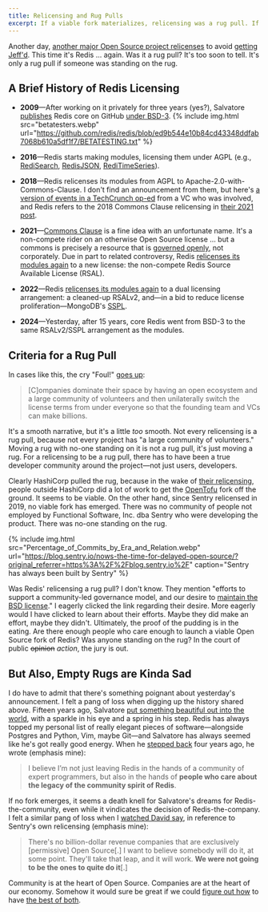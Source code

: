 ```yaml
---
title: Relicensing and Rug Pulls
excerpt: If a viable fork materializes, relicensing was a rug pull. If not, it wasn't ... and that's kinda sad.
---
```


Another day, [another major Open Source project
relicenses](https://redis.com/blog/redis-adopts-dual-source-available-licensing/)
to avoid [getting
Jeff'd](https://www.youtube.com/watch?v=XZ3w_jec1v8#t=29m27s). This time it's
Redis ... again. Was it a rug pull? It's too soon to tell. It's only a rug pull
if someone was standing on the rug.

## A Brief History of Redis Licensing

- <b>2009</b>—After working on it privately for three years (yes?), Salvatore
  [publishes](https://github.com/redis/redis/commit/ed9b544e10b84cd43348ddfab7068b610a5df1f7) Redis core on GitHub [under
  BSD-3](https://github.com/redis/redis/blob/ed9b544e10b84cd43348ddfab7068b610a5df1f7/COPYING).
  {% include img.html src="betatesters.webp"
  url="https://github.com/redis/redis/blob/ed9b544e10b84cd43348ddfab7068b610a5df1f7/BETATESTING.txt" %}

- <b>2016</b>—Redis starts making modules, licensing them under AGPL (e.g., [RediSearch](https://github.com/RediSearch/RediSearch/commit/c60925a9268ac9843244ee33c033c4789dd4ce50), [RedisJSON](https://github.com/RedisJSON/RedisJSON/commit/6f638aca7df52e884f14b494168462add5366e7a#diff-c693279643b8cd5d248172d9c22cb7cf4ed163a3c98c8a3f69c2717edd3eacb7), [RediTimeSeries](https://github.com/RedisTimeSeries/RedisTimeSeries/commit/7224436f2c0b981f48e9331cea306bea85a01ed7#diff-c693279643b8cd5d248172d9c22cb7cf4ed163a3c98c8a3f69c2717edd3eacb7)).

- <b>2018</b>—Redis relicenses its modules from AGPL to
  Apache-2.0-with-Commons-Clause. I don't find an announcement from them, but
  here's [a version of events in a TechCrunch
  op-ed](https://techcrunch.com/2018/09/07/commons-clause-stops-open-source-abuse/#m_-47614634501600442334829)
  from a VC who was involved, and Redis refers to the 2018 Commons Clause
  relicensing in [their 2021
  post](https://redis.com/blog/redis-labs-modules-license-changes/).

- <b>2021</b>—[Commons Clause](https://commonsclause.com/) is a fine idea with
  an unfortunate name. It's a non-compete rider on an otherwise Open Source
  license ... but a commons is precisely a resource that is [governed
  openly](https://www.amazon.com/dp/0521405998), not corporately. Due in part to
  related controversy, Redis [relicenses its modules
  again](https://redis.com/blog/redis-labs-modules-license-changes/) to a new
  license: the non-compete Redis Source Available License (RSAL).

- <b>2022</b>—Redis [relicenses its modules
  again](https://redis.com/blog/rsalv2-sspl-announcement/) to a dual licensing
  arrangement: a cleaned-up RSALv2, and—in a bid to reduce license
  proliferation—MongoDB's
  [SSPL](https://en.wikipedia.org/wiki/Server_Side_Public_License).

- <b>2024</b>—Yesterday, after 15 years, core Redis went from BSD-3 to the same
  RSALv2/SSPL arrangement as the modules.

## Criteria for a Rug Pull

In cases like this, the cry "Foul!" [goes
up](https://news.ycombinator.com/item?id=37904640):

> [C]ompanies dominate their space by having an open ecosystem and a large
> community of volunteers and then unilaterally switch the license terms from
> under everyone so that the founding team and VCs can make billions.

It's a smooth narrative, but it's a little _too_ smooth. Not every relicensing
is a rug pull, because not every project has "a large community of volunteers."
Moving a rug with no-one standing on it is not a rug pull, it's just moving a
rug. For a relicensing to be a rug pull, there has to have been a true
developer community around the project—not just users, developers.

Clearly HashiCorp pulled the rug, because in the wake of [their
relicensing](https://www.hashicorp.com/blog/hashicorp-adopts-business-source-license),
people outside HashiCorp did a lot of work to get the
[OpenTofu](https://www.linuxfoundation.org/press/announcing-opentofu) fork off
the ground. It seems to be viable. On the other hand, since Sentry relicensed
in 2019, no viable fork has emerged. There was no community of people not
employed by Functional Software, Inc. dba Sentry who were developing the
product. There was no-one standing on the rug.

{% include img.html src="Percentage_of_Commits_by_Era_and_Relation.webp"
url="https://blog.sentry.io/nows-the-time-for-delayed-open-source/?original_referrer=https%3A%2F%2Fblog.sentry.io%2F" caption="Sentry has always been built by Sentry" %}

Was Redis' relicensing a rug pull? I don't know. They
mention "efforts to support a community-led governance model, and our desire to
[maintain the BSD
license](https://redis.com/blog/redis-license-bsd-will-remain-bsd/)." I
eagerly clicked the link regarding their desire. More eagerly would I have
clicked to learn about their efforts. Maybe they did make an effort,
maybe they didn't. Ultimately, the proof of the pudding is in the eating. Are
there enough people who care enough to launch a viable Open Source fork of
Redis? Was anyone standing on the rug? In the court of public ~~opinion~~
_action_, the jury is out.

## But Also, Empty Rugs are Kinda Sad

I do have to admit that there's something poignant about yesterday's
announcement. I felt a pang of loss when digging up the history shared above.
Fifteen years ago, Salvatore [put something beautiful out into the
world](https://news.ycombinator.com/item?id=35871462), with a sparkle in his
eye and a spring in his step. Redis has always topped my personal list of
really elegant pieces of software—alongside Postgres and Python, Vim, maybe
Git—and Salvatore has always seemed like he's got really good energy. When he
[stepped back](http://antirez.com/news/133) four years ago, he wrote (emphasis
mine):

> I believe I’m not just leaving Redis in the hands of a community of expert
> programmers, but also in the hands of **people who care about the legacy of the
> community spirit of Redis**.

If no fork emerges, it seems a death knell for Salvatore's dreams for
Redis-the-community, even while it vindicates the decision of
Redis-the-company. I felt a similar pang of loss when I [watched David
say](https://www.youtube.com/watch?v=MYoipcYW_Qk&t=1713s), in reference to
Sentry's own relicensing (emphasis mine):

> There's no billion-dollar revenue companies that are exclusively [permissive]
> Open Source[.] I want to believe somebody will do it, at some point. They'll
> take that leap, and it will work. **We were not going to be the ones to
> quite do it**[.]

Community is at the heart of Open Source. Companies are at the heart of our
economy. Somehow it would sure be great if we could [figure out
how](https://gratipay.news/the-second-open-company-4cbab7ca1a47) to have
[the best of
both](https://blog.gittip.com/post/25215503687/corporations-and-open-ones/).
